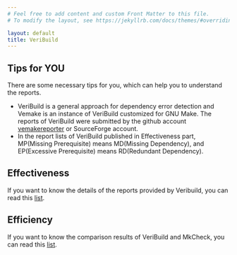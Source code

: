 ```yaml
---
# Feel free to add content and custom Front Matter to this file.
# To modify the layout, see https://jekyllrb.com/docs/themes/#overriding-theme-defaults

layout: default
title: VeriBuild
---
```


## Tips for YOU
There are some necessary tips for you, which can help you to understand the reports.
- VeriBuild is a general approach for dependency error detection and Vemake is an instance of VeriBuild customized for GNU Make. The reports of VeriBuild were submitted by the github account [vemakereporter](https://github.com/vemakereporter) or SourceForge account.
- In the report lists of VeriBuild published in Effectiveness part, MP(Missing Prerequisite) means MD(Missing Dependency), and EP(Excessive Prerequisite) means RD(Redundant Dependency).

## Effectiveness
If you want to know the details of the reports provided by Veribuild, you can read this [list](/list).

## Efficiency
If you want to know the comparison results of VeriBuild and MkCheck, you can read this [list](/compare).
